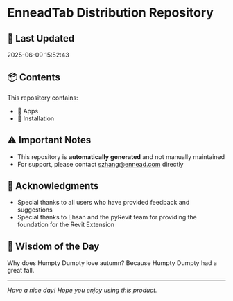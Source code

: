 # EnneadTab Distribution Repository

## 📅 Last Updated
2025-06-09 15:52:43



## 📦 Contents
This repository contains:
- 📂 Apps
- 📂 Installation

## ⚠️ Important Notes
- This repository is **automatically generated** and not manually maintained
- For support, please contact szhang@ennead.com directly

## 🙏 Acknowledgments
- Special thanks to all users who have provided feedback and suggestions
- Special thanks to Ehsan and the pyRevit team for providing the foundation for the Revit Extension

## 💭 Wisdom of the Day
Why does Humpty Dumpty love autumn? Because Humpty Dumpty had a great fall.

---
*Have a nice day! Hope you enjoy using this product.*
